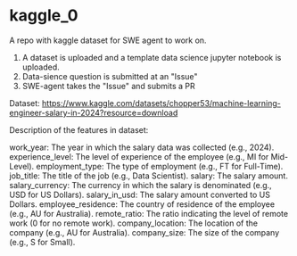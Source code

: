 # kaggle_0
A repo with kaggle dataset for SWE agent to work on.


1. A dataset is uploaded and a template data science jupyter notebook is uploaded.
2. Data-sience question is submitted at an "Issue"
3. SWE-agent takes the "Issue" and submits a PR

Dataset: https://www.kaggle.com/datasets/chopper53/machine-learning-engineer-salary-in-2024?resource=download

Description of the features in dataset:

work_year: The year in which the salary data was collected (e.g., 2024).
experience_level: The level of experience of the employee (e.g., MI for Mid-Level).
employment_type: The type of employment (e.g., FT for Full-Time).
job_title: The title of the job (e.g., Data Scientist).
salary: The salary amount.
salary_currency: The currency in which the salary is denominated (e.g., USD for US Dollars).
salary_in_usd: The salary amount converted to US Dollars.
employee_residence: The country of residence of the employee (e.g., AU for Australia).
remote_ratio: The ratio indicating the level of remote work (0 for no remote work).
company_location: The location of the company (e.g., AU for Australia).
company_size: The size of the company (e.g., S for Small).
